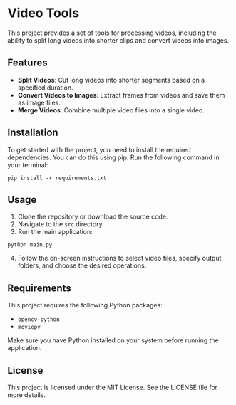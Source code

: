 # Video Tools

This project provides a set of tools for processing videos, including the ability to split long videos into shorter clips and convert videos into images. 

## Features

- **Split Videos**: Cut long videos into shorter segments based on a specified duration.
- **Convert Videos to Images**: Extract frames from videos and save them as image files.
- **Merge Videos**: Combine multiple video files into a single video.

## Installation

To get started with the project, you need to install the required dependencies. You can do this using pip. Run the following command in your terminal:

```
pip install -r requirements.txt
```

## Usage

1. Clone the repository or download the source code.
2. Navigate to the `src` directory.
3. Run the main application:

```
python main.py
```

4. Follow the on-screen instructions to select video files, specify output folders, and choose the desired operations.

## Requirements

This project requires the following Python packages:

- `opencv-python`
- `moviepy`

Make sure you have Python installed on your system before running the application.

## License

This project is licensed under the MIT License. See the LICENSE file for more details.